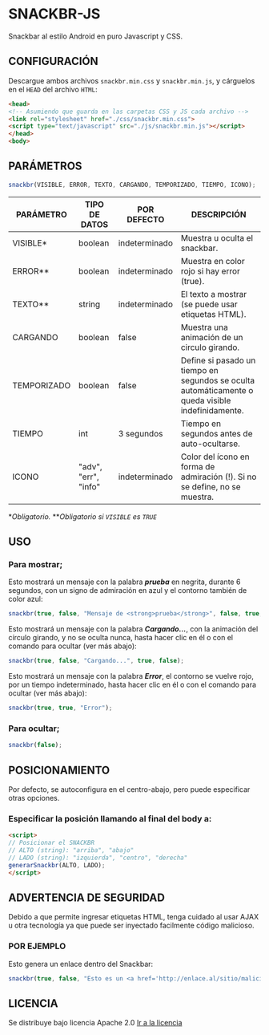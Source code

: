 # SNACKBR-JS

Snackbar al estilo Android en puro Javascript y CSS.

## CONFIGURACIÓN

Descargue ambos archivos `snackbr.min.css` y `snackbr.min.js`, y cárguelos en el `HEAD` del archivo `HTML`:

```HTML
<head>
<!-- Asumiendo que guarda en las carpetas CSS y JS cada archivo -->
<link rel="stylesheet" href="./css/snackbr.min.css">
<script type="text/javascript" src="./js/snackbr.min.js"></script>
</head>
<body>
```

## PARÁMETROS

```JAVASCRIPT
snackbr(VISIBLE, ERROR, TEXTO, CARGANDO, TEMPORIZADO, TIEMPO, ICONO);
```

| PARÁMETRO | TIPO DE DATOS | POR DEFECTO | DESCRIPCIÓN |
| --------- | ------------- | ----------- | ----------- |
| VISIBLE\* | boolean | indeterminado | Muestra u oculta el snackbar. |
| ERROR\*\* | boolean | indeterminado | Muestra en color rojo si hay error (true). |
| TEXTO\*\* | string | indeterminado | El texto a mostrar (se puede usar etiquetas HTML). |
| CARGANDO | boolean | false | Muestra una animación de un circulo girando. |
| TEMPORIZADO | boolean | false | Define si pasado un tiempo en segundos se oculta automáticamente o queda visible indefinidamente. |
| TIEMPO | int | 3 segundos | Tiempo en segundos antes de auto-ocultarse. |
| ICONO | "adv", "err", "info" | indeterminado | Color del ícono en forma de admiración (!). Si no se define, no se muestra. |

\**Obligatorio.*
\*\**Obligatorio si `VISIBLE` es `TRUE`*

## USO
### Para mostrar;

Esto mostrará un mensaje con la palabra ***prueba*** en negrita, durante 6 segundos, con un signo de admiración en azul y el contorno también de color azul:
```JAVASCRIPT
snackbr(true, false, "Mensaje de <strong>prueba</strong>", false, true, 6, "info");
```

Esto mostrará un mensaje con la palabra ***Cargando...***, con la animación del círculo girando, y no se oculta nunca, hasta hacer clic en él o con el comando para ocultar (ver más abajo):
```JAVASCRIPT
snackbr(true, false, "Cargando...", true, false);
```

Esto mostrará un mensaje con la palabra ***Error***, el contorno se vuelve rojo, por un tiempo indeterminado, hasta hacer clic en él o con el comando para ocultar (ver más abajo):
```JAVASCRIPT
snackbr(true, true, "Error");
```
		
### Para ocultar;
```JAVASCRIPT
snackbr(false);
```

## POSICIONAMIENTO

Por defecto, se autoconfigura en el centro-abajo, pero puede especificar otras opciones.

### Especificar la posición llamando al final del body a:
```HTML
<script>
// Posicionar el SNACKBR
// ALTO (string): "arriba", "abajo"
// LADO (string): "izquierda", "centro", "derecha"
generarSnackbr(ALTO, LADO);
</script>
```

## ADVERTENCIA DE SEGURIDAD

Debido a que permite ingresar etiquetas HTML, tenga cuidado al usar AJAX u otra tecnología ya que puede ser inyectado facilmente código malicioso.

### POR EJEMPLO

Esto genera un enlace dentro del Snackbar:
```JAVASCRIPT
snackbr(true, false, "Esto es un <a href='http://enlace.al/sitio/malicioso'>enlace</a>");
```
## LICENCIA

Se distribuye bajo licencia Apache 2.0 [Ir a la licencia](LICENSE.txt)
